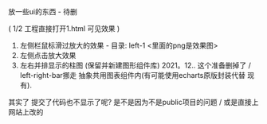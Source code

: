 放一些ui的东西 - 待删

( 1/2 工程直接打开1.html 可见效果 )

1. 左侧栏鼠标滑过放大的效果 - 目录: left-1 <里面的png是效果图>
2. 左侧点击放大效果
3. 左右并排显示的柱图 (保留并新建图形组件库) 2021。12..
这个准备删掉了 / left-right-bar挪走 抽象共用图表组件内(有可能使用echarts原版封装代替 现有).

其实了 提交了代码也不显示了呢? 是不是因为不是public项目的问题 / 或是直接上网站上改的



